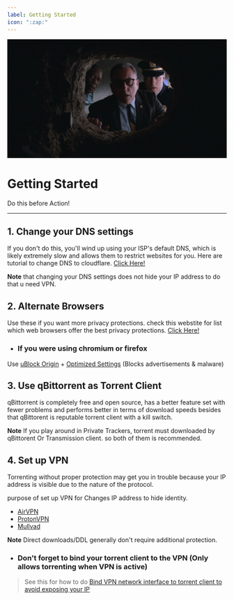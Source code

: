 ```yaml
---
label: Getting Started
icon: ":zap:"
---
```


![](/static/gs.jpeg)
# Getting Started
Do this before Action!
___

## 1. Change your DNS settings
If you don't do this, you'll wind up using your ISP's default DNS, which is likely extremely slow and allows them to restrict websites for you. Here are tutorial to change DNS to cloudflare. [Click Here!](https://developers.cloudflare.com/1.1.1.1/encryption/dns-over-https/encrypted-dns-browsers/)

**Note** that changing your DNS settings does not hide your IP address to do that u need VPN.

## 2. Alternate Browsers
Use these if you want more privacy protections. check this webstite for list which web browsers offer the best privacy protections. [Click Here!](https://privacytests.org/)

- ### If you were using chromium or firefox
Use [uBlock Origin](https://github.com/gorhill/uBlock) + [Optimized Settings](https://take-me-to.space/en2mB3u.png) (Blocks advertisements & malware)

## 3. Use qBittorrent as Torrent Client
qBittorrent is completely free and open source, has a better feature set with fewer problems and performs better in terms of download speeds besides that qBittorent is reputable torrent client with a kill switch.

**Note** If you play around in Private Trackers, torrent must downloaded by qBittorent Or Transmission client. so both of them is recommended.

## 4. Set up VPN
Torrenting without proper protection may get you in trouble because your IP address is visible due to the nature of the protocol. 

purpose of set up VPN for Changes IP address to hide identity.

- [AirVPN](https://airvpn.org/)
- [ProtonVPN](https://protonvpn.com/)
- [Mullvad](https://mullvad.net/)

**Note** Direct downloads/DDL generally don't require additional protection.

- ### Don't forget to bind your torrent client to the VPN (Only allows torrenting when VPN is active)

> See this for how to do [Bind VPN network interface to torrent client to avoid exposing your IP](https://www.reddit.com/r/VPNTorrents/comments/ssy8vv/guide_bind_vpn_network_interface_to_torrent/)







